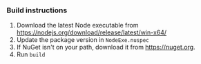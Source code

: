 ### Build instructions

1. Download the latest Node executable from https://nodejs.org/download/release/latest/win-x64/
2. Update the package version in `NodeExe.nuspec`
3. If NuGet isn't on your path, download it from https://nuget.org.
4. Run `build`

